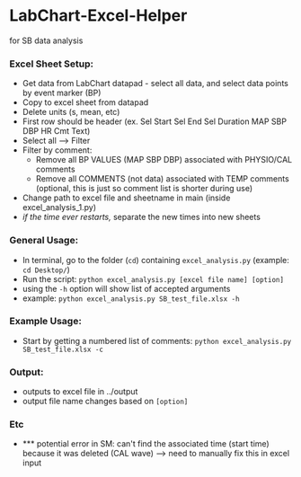 # LabChart-Excel-Helper
for SB data analysis

### Excel Sheet Setup:
- Get data from LabChart datapad - select all data, and select data points by event marker (BP)
- Copy to excel sheet from datapad
- Delete units (s, mean, etc)
- First row should be header (ex. Sel Start	Sel End	Sel Duration	MAP	SBP	DBP	HR	Cmt Text)
- Select all --> Filter
- Filter by comment:
  - Remove all BP VALUES (MAP	SBP	DBP) associated with PHYSIO/CAL comments
  - Remove all COMMENTS (not data) associated with TEMP comments (optional, this is just so comment list is shorter during use)
- Change path to excel file and sheetname in main (inside excel_analysis_1.py)
- *if the time ever restarts,* separate the new times into new sheets

### General Usage:
- In terminal, go to the folder (`cd`) containing `excel_analysis.py` (example: `cd Desktop/`)
- Run the script: `python excel_analysis.py [excel file name] [option]`
- using the `-h` option will show list of accepted arguments
- example: `python excel_analysis.py SB_test_file.xlsx -h`

### Example Usage:
- Start by getting a numbered list of comments: `python excel_analysis.py SB_test_file.xlsx -c`

### Output:
- outputs to excel file in ../output
- output file name changes based on `[option]`

### Etc
- *** potential error in SM: can't find the associated time (start time) because it was deleted (CAL wave) --> need to manually fix this in excel input
